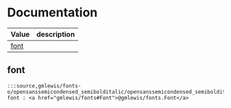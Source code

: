 # Documentation
|Value|description|
|---|---|
|[font](#font)||

## font

```moonbit
:::source,gmlewis/fonts-o/opensanssemicondensed_semibolditalic/opensanssemicondensed_semibolditalic.mbt,9939:::let font : <a href="gmlewis/fonts#Font">@gmlewis/fonts.Font</a>
```

